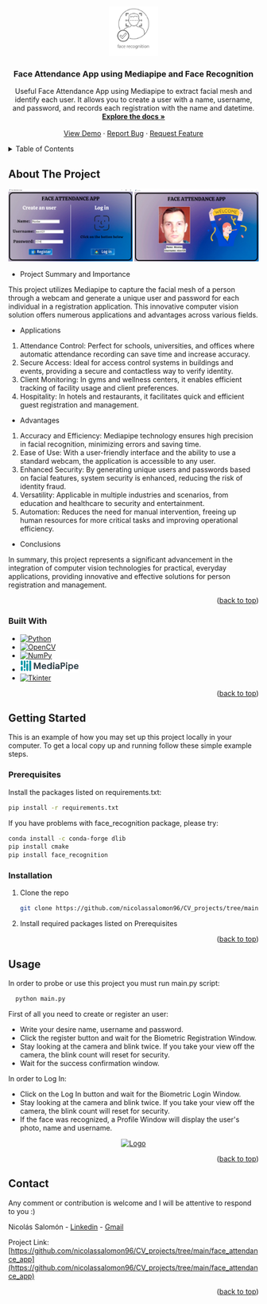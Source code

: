 <!-- PROJECT LOGO -->
<br />
<div align="center">
  <a href="https://github.com/nicolassalomon96/CV_projects/tree/main/face_attendance_app">
    <img src="images/Readme/logo.png" alt="Logo" width="100" height="100">
  </a>

<h3 align="center">Face Attendance App using Mediapipe and Face Recognition</h3>

  <p align="center">
    Useful Face Attendance App using Mediapipe to extract facial mesh and identify each user. It allows you to create a user with a name, username, and password, and records each registration with the name and datetime.
    <br />
    <a href="https://github.com/nicolassalomon96/CV_projects/tree/main/face_attendance_app"><strong>Explore the docs »</strong></a>
    <br />
    <br />
    <a href="https://github.com/nicolassalomon96/CV_projects/tree/main/face_attendance_app/images/Readme/output_test.png">View Demo</a>
    ·
    <a href="https://github.com/nicolassalomon96/CV_projects/tree/main/face_attendance_app/issues/new?labels=bug&template=bug-report---.md">Report Bug</a>
    ·
    <a href="https://github.com/nicolassalomon96/CV_projects/tree/main/face_attendance_app/issues/new?labels=enhancement&template=feature-request---.md">Request Feature</a>
  </p>
</div>


<!-- TABLE OF CONTENTS -->
<details>
  <summary>Table of Contents</summary>
  <ol>
    <li>
      <a href="#about-the-project">About The Project</a>
      <ul>
        <li><a href="#built-with">Built With</a></li>
      </ul>
    </li>
    <li>
      <a href="#getting-started">Getting Started</a>
      <ul>
        <li><a href="#prerequisites">Prerequisites</a></li>
        <li><a href="#installation">Installation</a></li>
      </ul>
    </li>
    <li><a href="#usage">Usage</a></li>
    <li><a href="#contact">Contact</a></li>
  </ol>
</details>



<!-- ABOUT THE PROJECT -->
## About The Project

![Product Name Screen Shot][product-screenshot]

* Project Summary and Importance

This project utilizes Mediapipe to capture the facial mesh of a person through a webcam and generate a unique user and password for each individual in a registration application. This innovative computer vision solution offers numerous applications and advantages across various fields.

* Applications

1. Attendance Control: Perfect for schools, universities, and offices where automatic attendance recording can save time and increase accuracy.
2. Secure Access: Ideal for access control systems in buildings and events, providing a secure and contactless way to verify identity.
3. Client Monitoring: In gyms and wellness centers, it enables efficient tracking of facility usage and client preferences.
4. Hospitality: In hotels and restaurants, it facilitates quick and efficient guest registration and management.

* Advantages

1. Accuracy and Efficiency: Mediapipe technology ensures high precision in facial recognition, minimizing errors and saving time.
2. Ease of Use: With a user-friendly interface and the ability to use a standard webcam, the application is accessible to any user.
3. Enhanced Security: By generating unique users and passwords based on facial features, system security is enhanced, reducing the risk of identity fraud.
4. Versatility: Applicable in multiple industries and scenarios, from education and healthcare to security and entertainment.
5. Automation: Reduces the need for manual intervention, freeing up human resources for more critical tasks and improving operational efficiency.

* Conclusions

In summary, this project represents a significant advancement in the integration of computer vision technologies for practical, everyday applications, providing innovative and effective solutions for person registration and management.

<p align="right">(<a href="#readme-top">back to top</a>)</p>


### Built With

* [![Python][Python]][Python-url]
* [![OpenCV][OpenCV]][OpenCV-url]
* [![NumPy][NumPy]][NumPy-url]
* [![MediaPipe][MediaPipe]][MediaPipe-url]
* [![Tkinter][Tkinter]][Tkinter-url]

<p align="right">(<a href="#readme-top">back to top</a>)</p>



<!-- GETTING STARTED -->
## Getting Started

This is an example of how you may set up this project locally in your computer.
To get a local copy up and running follow these simple example steps.

### Prerequisites

Install the packages listed on requirements.txt:
  ```sh
  pip install -r requirements.txt
  ```

If you have problems with face_recognition package, please try:
  ```sh
  conda install -c conda-forge dlib
  pip install cmake
  pip install face_recognition
  ```

### Installation

1. Clone the repo
   ```sh
   git clone https://github.com/nicolassalomon96/CV_projects/tree/main/face_attendance_app
   ```
2. Install required packages listed on Prerequisites

<p align="right">(<a href="#readme-top">back to top</a>)</p>


<!-- USAGE EXAMPLES -->
## Usage

In order to probe or use this project you must run main.py script:
```sh
  python main.py
```

First of all you need to create or register an user:

* Write your desire name, username and password.
* Click the register button and wait for the Biometric Registration Window.
* Stay looking at the camera and blink twice. If you take your view off the camera, the blink count will reset for security.
* Wait for the success confirmation window.

In order to Log In:

* Click on the Log In button and wait for the Biometric Login Window.
* Stay looking at the camera and blink twice. If you take your view off the camera, the blink count will reset for security.
* If the face was recognized, a Profile Window will display the user's photo, name and username.

<div align="center">
  <a href="https://github.com/nicolassalomon96/CV_projects/tree/main/face_attendance_app/images/Readme/output_test.png">
    <img src="images/Readme/output_test.png" alt="Logo" width="1286" height="350">
  </a>
</div>

<p align="right">(<a href="#readme-top">back to top</a>)</p>



<!-- ROADMAP -->
<!--
## Roadmap

- [ ] Feature 1
- [ ] Feature 2
- [ ] Feature 3
    - [ ] Nested Feature

See the [open issues](https://github.com/github_username/repo_name/issues) for a full list of proposed features (and known issues).

<p align="right">(<a href="#readme-top">back to top</a>)</p>
-->

<!-- CONTRIBUTING -->
<!--
## Contributing

Contributions are what make the open source community such an amazing place to learn, inspire, and create. Any contributions you make are **greatly appreciated**.

If you have a suggestion that would make this better, please fork the repo and create a pull request. You can also simply open an issue with the tag "enhancement".
Don't forget to give the project a star! Thanks again!

1. Fork the Project
2. Create your Feature Branch (`git checkout -b feature/AmazingFeature`)
3. Commit your Changes (`git commit -m 'Add some AmazingFeature'`)
4. Push to the Branch (`git push origin feature/AmazingFeature`)
5. Open a Pull Request

<p align="right">(<a href="#readme-top">back to top</a>)</p>
-->


<!-- LICENSE -->
<!--
## License

Distributed under the MIT License. See `LICENSE.txt` for more information.

<p align="right">(<a href="#readme-top">back to top</a>)</p>
-->


<!-- CONTACT -->
## Contact
Any comment or contribution is welcome and I will be attentive to respond to you :)

Nicolás Salomón - [Linkedin](https://www.linkedin.com/in/nicolassalomon96/) - [Gmail](nicolassalomon96@gmail.com)

Project Link: [https://github.com/nicolassalomon96/CV_projects/tree/main/face_attendance_app](https://github.com/nicolassalomon96/CV_projects/tree/main/face_attendance_app)

<p align="right">(<a href="#readme-top">back to top</a>)</p>



<!-- MARKDOWN LINKS & IMAGES -->
<!-- https://www.markdownguide.org/basic-syntax/#reference-style-links -->
[product-screenshot]: images/Readme/output_test_1.png
[Python]: https://img.shields.io/badge/python-3670A0?style=for-the-badge&logo=python&logoColor=ffdd54
[Python-url]: https://www.python.org/
[OpenCV]: https://img.shields.io/badge/OpenCV-27338e?style=for-the-badge&logo=OpenCV&logoColor=white
[OpenCV-url]: https://opencv.org/
[NumPy]: https://img.shields.io/badge/-NumPy-013243?style=flat&logo=numpy&logoColor=white
[NumPy-url]: https://numpy.org/
[MediaPipe]: images/Readme/mediapipe_logo.png
[MediaPipe-url]: https://mediapipe-studio.webapps.google.com/home
[Tkinter]: https://img.shields.io/badge/Made_with-tkinter-blue?style=for-the-badge
[Tkinter-url]: https://docs.python.org/es/3/library/tkinter.html